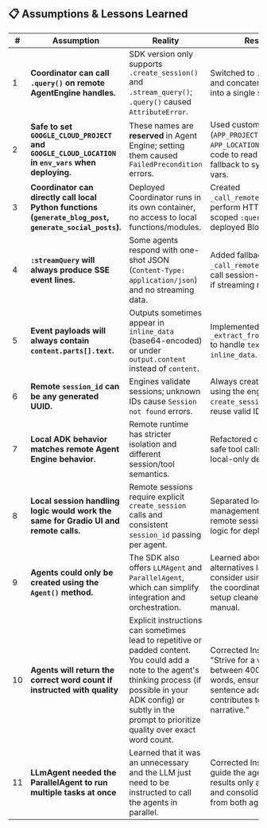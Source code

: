 ## 📋 Assumptions & Lessons Learned

| # | Assumption | Reality | Resolution |
|---|------------|---------|------------|
| 1 | **Coordinator can call `.query()` on remote AgentEngine handles.** | SDK version only supports `.create_session()` and `.stream_query()`; `.query()` caused `AttributeError`. | Switched to `.stream_query()` and concatenated events into a single string output. |
| 2 | **Safe to set `GOOGLE_CLOUD_PROJECT` and `GOOGLE_CLOUD_LOCATION` in `env_vars` when deploying.** | These names are **reserved** in Agent Engine; setting them caused `FailedPrecondition` errors. | Used custom names (`APP_PROJECT_ID`, `APP_LOCATION`) and updated code to read these first, with fallback to system-provided vars. |
| 3 | **Coordinator can directly call local Python functions (`generate_blog_post`, `generate_social_posts`).** | Deployed Coordinator runs in its own container, no access to local functions/modules. | Created `_call_remote_engine()` to perform HTTP session-scoped `:query` calls to deployed Blog/Social agents. |
| 4 | **`:streamQuery` will always produce SSE event lines.** | Some agents respond with one-shot JSON (`Content-Type: application/json`) and no streaming data. | Added fallback in `_call_remote_engine()` to call session-scoped `:query` if streaming returns nothing. |
| 5 | **Event payloads will always contain `content.parts[].text`.** | Outputs sometimes appear in `inline_data` (base64-encoded) or under `output.content` instead of `content`. | Implemented `_extract_from_content_obj()` to handle `text` and decode `inline_data`. |
| 6 | **Remote `session_id` can be any generated UUID.** | Engines validate sessions; unknown IDs cause `Session not found` errors. | Always create sessions using the engine’s `create_session` API, and reuse valid IDs. |
| 7 | **Local ADK behavior matches remote Agent Engine behavior.** | Remote runtime has stricter isolation and different session/tool semantics. | Refactored code for remote-safe tool calls, avoided local-only dependencies. |
| 8 | **Local session handling logic would work the same for Gradio UI and remote calls.** | Remote sessions require explicit `create_session` calls and consistent `session_id` passing per agent. | Separated local session management for Gradio from remote session management logic for deployed agents. |
| 9 | **Agents could only be created using the `Agent()` method.** | The SDK also offers `LLMAgent` and `ParallelAgent`, which can simplify integration and orchestration. | Learned about these alternatives later — would consider using them to make the coordinator/sub-agent setup cleaner and less manual. |
| 10 | **Agents will return the correct word count if instructed with quality** | Explicit instructions can sometimes lead to repetitive or padded content. You could add a note to the agent's thinking process (if possible in your ADK config) or subtly in the prompt to prioritize quality over exact word count. | Corrected Instructions to: "Strive for a word count between 400 and 500 words, ensuring each sentence adds value and contributes to the overall narrative." |
| 11 | **LLmAgent needed the ParallelAgent to run multiple tasks at once** | Learned that it was an unnecessary and the LLM just need to be instructed to call the agents in parallel. | Corrected Instructions to guide the agent to return results only after executing and consolidation results from both agents |

